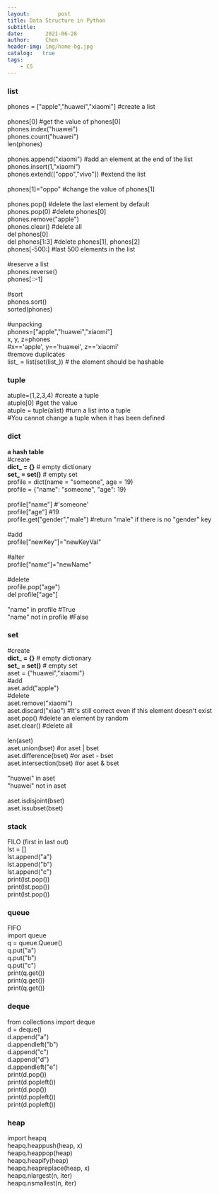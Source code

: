 ```yaml
---
layout:     	post
title: Data Structure in Python
subtitle: 	
date:      	2021-06-28
author:    	Chen
header-img: img/home-bg.jpg
catalog:   true
tags:
    - CS
---
```

### list
phones = ["apple","huawei","xiaomi"]   #create a list<br>
<br>
phones[0]   #get the value of phones[0]<br>
phones.index("huawei")<br>
phones.count("huawei")<br>
len(phones)<br>
<br>
phones.append("xiaomi")           #add an element at the end of the list<br>
phones.insert(1,"xiaomi")<br>
phones.extend(["oppo","vivo"])    #extend the list<br>
<br>
phones[1]="oppo"   #change the value of phones[1]<br>
<br>
phones.pop()       #delete the last element by default<br>
phones.pop(0)      #delete phones[0]<br>
phones.remove("apple")<br>
phones.clear()     #delete all<br>
del phones[0]<br>
del phones[1:3]    #delete phones[1], phones[2]<br>
phones[-500:]      #last 500 elements in the list<br>
<br>
#reserve a list<br>
phones.reverse()<br>
phones[::-1]<br>
<br>
#sort<br>
phones.sort()<br>
sorted(phones)<br>
<br>
#unpacking<br>
phones=["apple","huawei","xiaomi"]<br>
x, y, z=phones   
#x=='apple', y=='huawei', z=='xiaomi'<br>
#remove duplicates<br>
list_ = list(set(list_))  # the element should be hashable

### tuple
atuple=(1,2,3,4)        #create a tuple<br>
atuple[0]               #get the value<br>
atuple = tuple(alist)   #turn a list into a tuple<br>
#You cannot change a tuple when it has been defined

### dict
<strong>a hash table</strong><br>
#create<br>
**dict_ = {}**     # empty dictionary<br>
**set_ = set()**   # empty set<br>
profile = dict(name = "someone", age = 19)<br>
profile = {"name": "someone", "age": 19}<br>
<br>
profile["name"]   #'someone'<br>
profile["age"]   #19<br>
profile.get("gender","male")   #return "male" if there is no "gender" key<br>
<br>
#add<br>
profile["newKey"]="newKeyVal"<br>
<br>
#alter<br>
profile["name"]="newName"<br>
<br>
#delete<br>
profile.pop("age")<br>
del profile["age"]<br>
<br>
"name" in profile #True<br>
"name" not in profile #False

### set
#create<br>
**dict_ = {}**     # empty dictionary<br>
**set_ = set()**   # empty set<br>
aset = {"huawei","xiaomi"}<br>
#add<br>
aset.add("apple")<br>
#delete<br>
aset.remove("xiaomi")<br>
aset.discard("xiao")      #It's still correct even if this element doesn't exist<br>
aset.pop()                #delete an element by random<br>
aset.clear()              #delete all<br>
<br>
len(aset)<br>
aset.union(bset)          #or aset | bset<br>
aset.difference(bset)     #or aset - bset<br>
aset.intersection(bset)   #or aset & bset<br>
<br>
"huawei" in aset<br>
"huawei" not in aset<br>
<br>
aset.isdisjoint(bset)<br>
aset.issubset(bset)

### stack
FILO (first in last out)
<br>
lst = []<br>
lst.append("a")<br>
lst.append("b")<br>
lst.append("c")<br>
print(lst.pop())<br>
print(lst.pop())<br>
print(lst.pop())

### queue
FIFO<br>
import queue<br>
q = queue.Queue()<br>
q.put("a")<br>
q.put("b")<br>
q.put("c")<br>
print(q.get())<br>
print(q.get())<br>
print(q.get())


### deque
from collections import deque<br>
d = deque()<br>
d.append("a")<br>
d.appendleft("b")<br>
d.append("c")<br>
d.append("d")<br>
d.appendleft("e")<br>
print(d.pop())<br>
print(d.popleft()) <br>
print(d.pop())  <br>
print(d.popleft())<br>
print(d.popleft())

### heap
import heapq<br>
heapq.heappush(heap, x)<br>
heapq.heappop(heap)<br>
heapq.heapify(heap)<br>
heapq.heapreplace(heap, x)<br>
heapq.nlargest(n, iter)<br>
heapq.nsmallest(n, iter)
